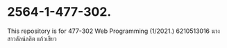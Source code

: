 # 2564-1-477-302.
This repository is for 477-302 Web Programming (1/2021.)
6210513016 นางสาวลัลน์ลลิต แก้วเขียว
